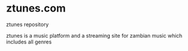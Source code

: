 # ztunes.com
ztunes repository 

ztunes is a music platform and a streaming site for zambian music which includes all genres
